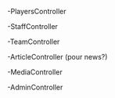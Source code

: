 
-PlayersController

-StaffController

-TeamController

-ArticleController (pour news?)

-MediaController

-AdminController